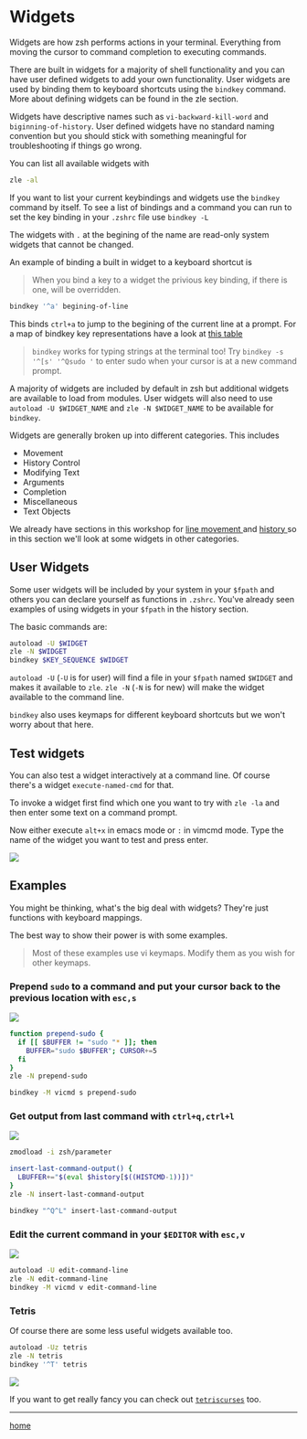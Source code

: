 # Widgets

Widgets are how zsh performs actions in your terminal.
Everything from moving the cursor to command completion to executing commands.

There are built in widgets for a majority of shell functionality and you can have user defined widgets to add your own functionality.
User widgets are used by binding them to keyboard shortcuts using the `bindkey` command.
More about defining widgets can be found in the zle section.

Widgets have descriptive names such as `vi-backward-kill-word` and `biginning-of-history`.
User defined widgets have no standard naming convention but you should stick with something meaningful for troubleshooting if things go wrong.

You can list all available widgets with
```bash
zle -al
```

If you want to list your current keybindings and widgets use the `bindkey` command by itself.
To see a list of bindings and a command you can run to set the key binding in your `.zshrc` file use `bindkey -L`

The widgets with `.` at the begining of the name are read-only system widgets that cannot be changed.

An example of binding a built in widget to a keyboard shortcut is

> When you bind a key to a widget the privious key binding, if there is one, will be overridden.

```bash
bindkey '^a' begining-of-line
```

This binds `ctrl+a` to jump to the begining of the current line at a prompt.
For a map of bindkey key representations have a look at [this table](bindkey.md)

> `bindkey` works for typing strings at the terminal too!
> Try `bindkey -s '^[s' '^Qsudo '` to enter sudo when your cursor is at a new command prompt.

A majority of widgets are included by default in zsh but additional widgets are available to load from modules.
User widgets will also need to use `autoload -U $WIDGET_NAME` and `zle -N $WIDGET_NAME` to be available for `bindkey`.

Widgets are generally broken up into different categories.
This includes
* Movement
* History Control
* Modifying Text
* Arguments
* Completion
* Miscellaneous
* Text Objects

We already have sections in this workshop for [ line movement ]( ../usage/line_movement.md ) and [ history ]( ../config/history.md ) so in this section we'll look at some widgets in other categories.

## User Widgets

Some user widgets will be included by your system in your `$fpath` and others you can declare yourself as functions in `.zshrc`.
You've already seen examples of using widgets in your `$fpath` in the history section.

The basic commands are:

```bash
autoload -U $WIDGET
zle -N $WIDGET
bindkey $KEY_SEQUENCE $WIDGET
```

`autoload -U` (`-U` is for user) will find a file in your `$fpath` named `$WIDGET` and makes it available to `zle`.
`zle -N` (`-N` is for new) will make the widget available to the command line.

`bindkey` also uses keymaps for different keyboard shortcuts but we won't worry about that here.

## Test widgets

You can also test a widget interactively at a command line.
Of course there's a widget `execute-named-cmd` for that.

To invoke a widget first find which one you want to try with `zle -la` and then enter some text on a command prompt.

Now either execute `alt+x` in emacs mode or `:` in vimcmd mode.
Type the name of the widget you want to test and press enter.

![](../../img/execute-named-cmd.gif)

## Examples

You might be thinking, what's the big deal with widgets?
They're just functions with keyboard mappings.

The best way to show their power is with some examples.

> Most of these examples use vi keymaps.
> Modify them as you wish for other keymaps.

### Prepend `sudo` to a command and put your cursor back to the previous location with `esc,s`

![](../../img/prepend-sudo.gif)

```bash
function prepend-sudo {
  if [[ $BUFFER != "sudo "* ]]; then
    BUFFER="sudo $BUFFER"; CURSOR+=5
  fi
}
zle -N prepend-sudo

bindkey -M vicmd s prepend-sudo
```

### Get output from last command with `ctrl+q,ctrl+l`

![](../../img/last-command.gif)

```bash
zmodload -i zsh/parameter

insert-last-command-output() {
  LBUFFER+="$(eval $history[$((HISTCMD-1))])"
}
zle -N insert-last-command-output

bindkey "^Q^L" insert-last-command-output
```

### Edit the current command in your `$EDITOR` with `esc,v`

![](../../img/edit-command.gif)

```bash
autoload -U edit-command-line
zle -N edit-command-line
bindkey -M vicmd v edit-command-line
```

### Tetris

Of course there are some less useful widgets available too.

```bash
autoload -Uz tetris
zle -N tetris
bindkey '^T' tetris
```

![](../../img/tetris.gif)

If you want to get really fancy you can check out [`tetriscurses`](https://github.com/zsh-users/zsh/blob/master/Functions/Misc/tetriscurses) too.

---

[home](../../README.md)

